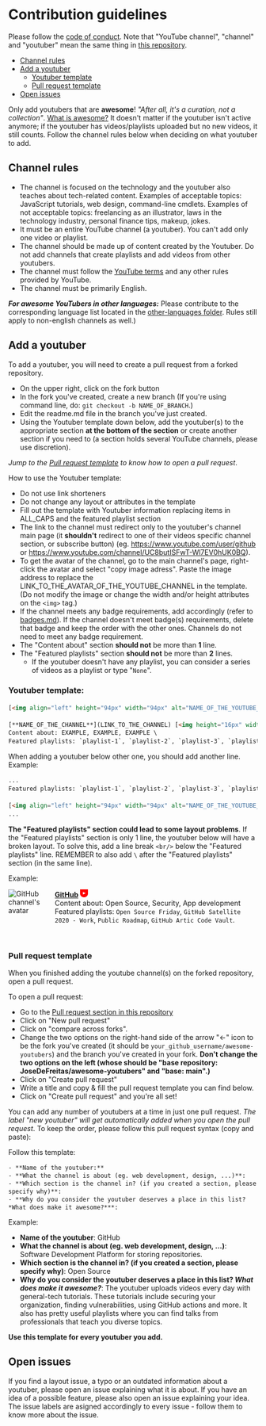 # Contribution guidelines

Please follow the [code of conduct](https://github.com/JoseDeFreitas/awesome-youtubers/blob/master/code-of-conduct.md).
Note that "YouTube channel", "channel" and "youtuber" mean the same thing in [this repository](https://github.com/JoseDeFreitas/awesome-youtubers).
- [Channel rules](#channel-rules)
- [Add a youtuber](#add-a-youtuber)
  - [Youtuber template](#youtuber-template)
  - [Pull request template](#pull-request-template)
- [Open issues](#open-issues)

Only add youtubers that are **awesome**! *"After all, it's a curation, not a collection"*. [What is awesome?](https://github.com/sindresorhus/awesome/blob/main/awesome.md#only-awesome-is-awesome)
It doesn't matter if the youtuber isn't active anymore; if the youtuber has videos/playlists uploaded but no new videos, it still counts. Follow the channel rules below when deciding on what youtuber to add.

## Channel rules

- The channel is focused on the technology and the youtuber also teaches about tech-related content. Examples of acceptable topics: JavaScript tutorials, web design, command-line cmdlets. Examples of not acceptable topics: freelancing as an illustrator, laws in the technology industry, personal finance tips, makeup, jokes. 
- It must be an entire YouTube channel (a youtuber). You can't add only one video or playlist.
- The channel should be made up of content created by the Youtuber. Do not add channels that create playlists and add videos from other youtubers.
- The channel must follow the [YouTube terms](https://www.youtube.com/t/terms) and any other rules provided by YouTube.
- The channel must be primarily English. 

**_For awesome YouTubers in other languages:_** Please contribute to the corresponding language list located in the [other-languages folder](https://github.com/JoseDeFreitas/awesome-youtubers/tree/master/other-languages/readme-non_en.md). Rules still apply to non-english channels as well.)

## Add a youtuber

To add a youtuber, you will need to create a pull request from a forked repository. 

- On the upper right, click on the fork button 
- In the fork you've created, create a new branch (If you're using command line, do: `git checkout -b NAME_OF_BRANCH`.)
- Edit the readme.md file in the branch you've just created. 
- Using the Youtuber template down below, add the youtuber(s) to the appropriate section **at the bottom of the section**  or create another section if you need to (a section holds several YouTube channels, please use discretion). 

*Jump to the [Pull request template](#pull-request-template) to know how to open a pull request*.

How to use the Youtuber template: 
- Do not use link shorteners
- Do not change any layout or attributes in the template
- Fill out the template with Youtuber information replacing items in ALL_CAPS and the featured playlist section
- The link to the channel must redirect only to the youtuber's channel main page (it **shouldn't** redirect to one of their videos specific channel section, or subscribe button) (eg. https://www.youtube.com/user/github or https://www.youtube.com/channel/UC8butISFwT-Wl7EV0hUK0BQ). 
- To get the avatar of the channel, go to the main channel's page, right-click the avatar and select "copy image adress". Paste the image address to replace the LINK_TO_THE_AVATAR_OF_THE_YOUTUBE_CHANNEL in the template. (Do not modify the image or change the width and/or height attributes on the `<img>` tag.)
- If the channel meets any badge requirements, add accordingly (refer to [badges.md](https://github.com/JoseDeFreitas/awesome-youtubers/blob/master/badges.md)). If the channel doesn't meet badge(s) requirements, delete that badge and keep the order with the other ones. Channels do not need to meet any badge requirement.
- The "Content about" section **should not** be more than **1** line.
- The "Featured playlists" section **should not** be more than **2** lines. 
  - If the youtuber doesn't have any playlist, you can consider a series of videos as a playlist or type "`None`".

### Youtuber template: 

```html
[<img align="left" height="94px" width="94px" alt="NAME_OF_THE_YOUTUBE_CHANNEL channel's avatar" src="LINK_TO_THE_AVATAR_OF_THE_YOUTUBE_CHANNEL"/>](LINK_TO_THE_CHANNEL)

[**NAME_OF_THE_CHANNEL**](LINK_TO_THE_CHANNEL) [<img height="16px" width="16px" alt="Badge for verified YouTube channels" src="media/badge-verified.svg" title="Is a verified YouTube channel"/>](badges.md#verified-youtube-channel) [<img height="16px" width="16px" alt="Badge for youtubers that upload videos weekly" src="media/badge-weekly.svg" title="Uploads videos weekly"/>](badges.md#weekly-video-upload) \
Content about: EXAMPLE, EXAMPLE, EXAMPLE \
Featured playlists: `playlist-1`, `playlist-2`, `playlist-3`, `playlist-4`.
```

When adding a youtuber below other one, you should add another line. Example:

```html
...
Featured playlists: `playlist-1`, `playlist-2`, `playlist-3`, `playlist-4`.

[<img align="left" height="94px" width="94px" alt="NAME_OF_THE_YOUTUBE_CHANNEL channel's avatar" src="LINK_TO_THE_AVATAR_OF_THE_YOUTUBE_CHANNEL"/>](LINK_TO_THE_CHANNEL)
...
```



**The "Featured playlists" section could lead to some layout problems**. If the "Featured playlists" section is only 1 line, the youtuber below will have a broken layout. To solve this, add a line break `<br/>`  below the "Featured playlists" line. REMEMBER to also add `\` after the "Featured playlists" section (in the same line). 

Example:

[<img align="left" height="94px" width="94px" alt="GitHub channel's avatar" src="https://yt3.ggpht.com/a/AATXAJzVBGU-QyENevFp8etYX1iEak8Y7KEjUPsucWAvAA=s100-c-k-c0xffffffff-no-rj-mo"/>](https://www.youtube.com/user/github)

[**GitHub**](https://www.youtube.com/user/github) [<img height="16px" width="16px" alt="Badge for youtubers that upload videos weekly" src="media/badge-weekly.svg" title="Uploads videos weekly"/>](badges.md#weekly-video-upload) \
Content about: Open Source, Security, App development \
Featured playlists: `Open Source Friday`, `GitHub Satellite 2020 - Work`, `Public Roadmap`, `GitHub Artic Code Vault`.

<br/>

### Pull request template

When you finished adding the youtube channel(s) on the forked repository, open a pull request. 

To open a pull request:
- Go to the [Pull request section in this repository](https://github.com/JoseDeFreitas/awesome-youtubers/pulls)
- Click on "New pull request" 
- Click on "compare across forks". 
- Change the two options on the right-hand side of the arrow "<-" icon to be the fork you've created (it should be `your_github_username/awesome-youtubers`) and the branch you've created in your fork. **Don't change the two options on the left (whose should be "base repository: JoseDeFreitas/awesome-youtubers" and "base: main".)** 
- Click on "Create pull request"
- Write a title and copy & fill the pull request template you can find below. 
- Click on "Create pull request" and you're all set!

You can add any number of youtubers at a time in just one pull request. *The label "new youtuber" will get automatically added when you open the pull request*. To keep the order, please follow this pull request syntax (copy and paste):

Follow this template:

```
- **Name of the youtuber:**
- **What the channel is about (eg. web development, design, ...)**:
- **Which section is the channel in? (if you created a section, please specify why)**:
- **Why do you consider the youtuber deserves a place in this list? *What does make it awesome?***:
```

Example:

- **Name of the youtuber**: GitHub
- **What the channel is about (eg. web development, design, ...)**: Software Development Platform for storing repositories.
- **Which section is the channel in? (if you created a section, please specify why)**: Open Source
- **Why do you consider the youtuber deserves a place in this list? *What does make it awesome?***: The youtuber uploads videos every day with general-tech tutorials. These tutorials include securing your organization, finding vulnerabilities, using GitHub actions and more. It also has pretty useful playlists where you can find talks from professionals that teach you diverse topics.

**Use this template for every youtuber you add.**

## Open issues

If you find a layout issue, a typo or an outdated information about a youtuber, please open an issue explaining what it is about.
If you have an idea of a possible feature, please also open an issue explaining your idea.
The issue labels are asigned accordingly to every issue - follow them to know more about the issue.
